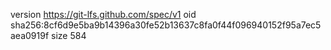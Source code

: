 version https://git-lfs.github.com/spec/v1
oid sha256:8cf6d9e5ba9b14396a30fe52b13637c8fa0f44f096940152f95a7ec5aea0919f
size 584
